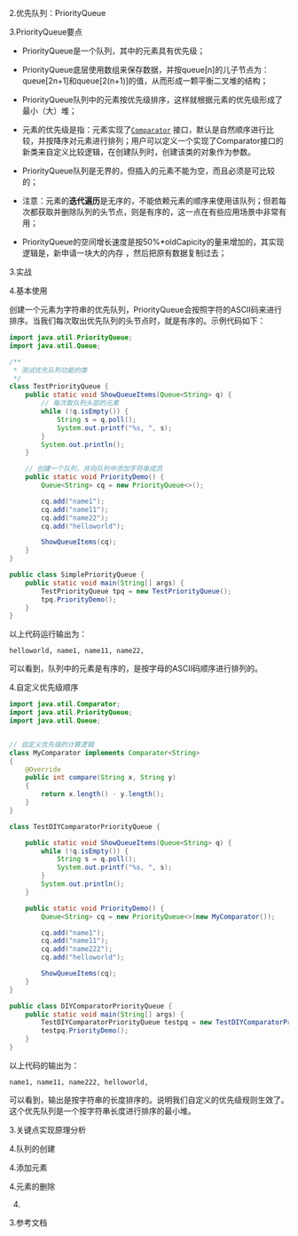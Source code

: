 2.优先队列：PriorityQueue

3.PriorityQueue要点

* PriorityQueue是一个队列，其中的元素具有优先级；

* PriorityQueue底层使用数组来保存数据，并按queue[n]的儿子节点为：queue[2n+1]和queue[2(n+1)]的值，从而形成一颗平衡二叉堆的结构；

* PriorityQueue队列中的元素按优先级排序，这样就根据元素的优先级形成了最小（大）堆；
* 元素的优先级是指：元素实现了[`Comparator`](https://docs.oracle.com/javase/8/docs/api/java/util/Comparator.html) 接口，默认是自然顺序进行比较，并按降序对元素进行排列；用户可以定义一个实现了Comparator接口的新类来自定义比较逻辑，在创建队列时，创建该类的对象作为参数。
* PriorityQueue队列是无界的，但插入的元素不能为空，而且必须是可比较的；
* 注意：元素的**迭代遍历**是无序的，不能依赖元素的顺序来使用该队列；但若每次都获取并删除队列的头节点，则是有序的，这一点在有些应用场景中非常有用；
* PriorityQueue的空间增长速度是按50%*oldCapicity的量来增加的，其实现逻辑是，新申请一块大的内存 ，然后把原有数据复制过去；



3.实战

4.基本使用

创建一个元素为字符串的优先队列，PriorityQueue会按照字符的ASCII码来进行排序。当我们每次取出优先队列的头节点时，就是有序的。示例代码如下：

```java
import java.util.PriorityQueue;
import java.util.Queue;

/**
 * 测试优先队列功能的类
 */
class TestPriorityQueue {
    public static void ShowQueueItems(Queue<String> q) {
      	// 每次取队列头部的元素
        while (!q.isEmpty()) {
            String s = q.poll();
            System.out.printf("%s, ", s);
        }
        System.out.println();
    }

  	// 创建一个队列，并向队列中添加字符串成员
    public static void PriorityDemo() {
        Queue<String> cq = new PriorityQueue<>();

        cq.add("name1");
        cq.add("name11");
        cq.add("name22");
        cq.add("helloworld");

        ShowQueueItems(cq);
    }
}

public class SimplePriorityQueue {
    public static void main(String[] args) {
        TestPriorityQueue tpq = new TestPriorityQueue();
        tpq.PriorityDemo();
    }
}
```

以上代码运行输出为：

```
helloworld, name1, name11, name22,
```

可以看到，队列中的元素是有序的，是按字母的ASCII码顺序进行排列的。

4.自定义优先级顺序

```java
import java.util.Comparator;
import java.util.PriorityQueue;
import java.util.Queue;


// 自定义优先级的计算逻辑
class MyComparator implements Comparator<String>
{
    @Override
    public int compare(String x, String y)
    {
        return x.length() - y.length();
    }
}

class TestDIYComparatorPriorityQueue {

    public static void ShowQueueItems(Queue<String> q) {
        while (!q.isEmpty()) {
            String s = q.poll();
            System.out.printf("%s, ", s);
        }
        System.out.println();
    }

    public static void PriorityDemo() {
        Queue<String> cq = new PriorityQueue<>(new MyComparator());

        cq.add("name1");
        cq.add("name11");
        cq.add("name222");
        cq.add("helloworld");

        ShowQueueItems(cq);
    }
}

public class DIYComparatorPriorityQueue {
    public static void main(String[] args) {
        TestDIYComparatorPriorityQueue testpq = new TestDIYComparatorPriorityQueue();
        testpq.PriorityDemo();
    }
}
```

以上代码的输出为：

```
name1, name11, name222, helloworld, 
```

可以看到，输出是按字符串的长度排序的。说明我们自定义的优先级规则生效了。这个优先队列是一个按字符串长度进行排序的最小堆。

3.关键点实现原理分析

4.队列的创建

4.添加元素

4.元素的删除

4.



3.参考文档

